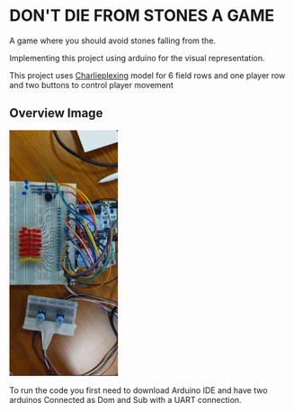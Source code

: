 # DON'T DIE FROM STONES A GAME

A game where you should avoid stones falling from the. 

Implementing this project using arduino for the visual representation.

This project uses [Charlieplexing](https://en.wikipedia.org/wiki/Charlieplexing) model for 6 field rows and one player row and
two buttons to control player movement

## Overview Image
![Overview Image of Project](Resources/OverviewScreenShot.jpg)

To run the code you first need to download Arduino IDE and have two arduinos Connected as Dom and Sub with a UART connection.

